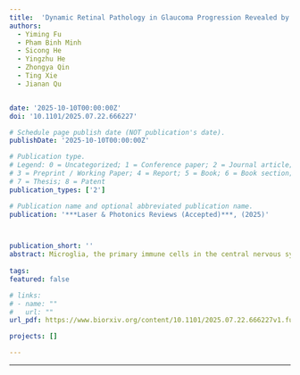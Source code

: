 ```yaml
---
title:  'Dynamic Retinal Pathology in Glaucoma Progression Revealed by High-Resolution Functional Imaging in Vivo'
authors:
  - Yiming Fu
  - Pham Binh Minh
  - Sicong He
  - Yingzhu He
  - Zhongya Qin
  - Ting Xie
  - Jianan Qu


date: '2025-10-10T00:00:00Z'
doi: '10.1101/2025.07.22.666227'

# Schedule page publish date (NOT publication's date).
publishDate: '2025-10-10T00:00:00Z'

# Publication type.
# Legend: 0 = Uncategorized; 1 = Conference paper; 2 = Journal article;
# 3 = Preprint / Working Paper; 4 = Report; 5 = Book; 6 = Book section;
# 7 = Thesis; 8 = Patent
publication_types: ['2']

# Publication name and optional abbreviated publication name.
publication: '***Laser & Photonics Reviews (Accepted)***, (2025)'



publication_short: ''
abstract: Microglia, the primary immune cells in the central nervous system, play acritical role in regulating neuronal function and fate through their interactionwith neurons. Despite extensive research, the specific functions andmechanisms of microglia-neuron interactions remain incompletely under-stood. In this study, we demonstrate that microglia establish direct contactwith myelinated axons at Nodes of Ranvier in the spinal cord of mice. Thecontact associated with neuronal activity occurs in a random scanning pattern.In response to axonal injury, microglia rapidly transform their contact into arobust wrapping form, preventing acute axonal degeneration from extendingbeyond the nodes. This wrapping behavior is dependent on the function ofmicroglial P2Y12 receptors, which may be activated by ATP released throughaxonal volume-activated anion channels at the nodes. Additionally, voltage-gated sodium channels (NaV) and two-pore-domain potassium (K2P) channelscontribute to the interaction between nodes and glial cells following injury,and inhibition of NaV delays axonal degeneration. Through in vivo imaging,our findings reveal a neuroprotective role of microglia during the acute phaseof single spinal cord axon injury, achieved through neuron-glia interaction.
  
tags:
featured: false

# links:
# - name: ""
#   url: ""
url_pdf: https://www.biorxiv.org/content/10.1101/2025.07.22.666227v1.full.pdf

projects: []

---
```




---




